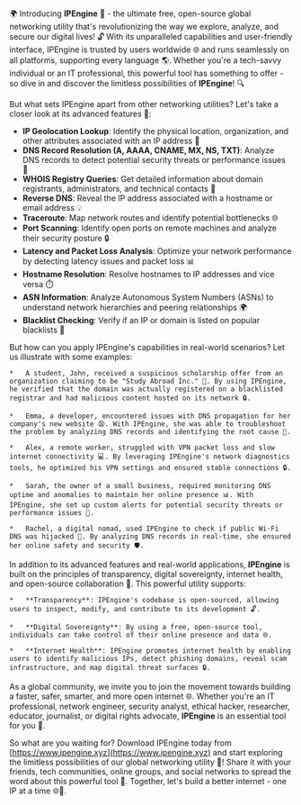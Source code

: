 🌍 Introducing **IPEngine** 🚀 - the ultimate free, open-source global networking utility that's revolutionizing the way we explore, analyze, and secure our digital lives! 🔓 With its unparalleled capabilities and user-friendly interface, IPEngine is trusted by users worldwide 🌐 and runs seamlessly on all platforms, supporting every language 🌎. Whether you're a tech-savvy individual or an IT professional, this powerful tool has something to offer - so dive in and discover the limitless possibilities of **IPEngine**! 🔍

But what sets IPEngine apart from other networking utilities? Let's take a closer look at its advanced features 📡:

*   **IP Geolocation Lookup**: Identify the physical location, organization, and other attributes associated with an IP address 📍
*   **DNS Record Resolution (A, AAAA, CNAME, MX, NS, TXT)**: Analyze DNS records to detect potential security threats or performance issues 🚨
*   **WHOIS Registry Queries**: Get detailed information about domain registrants, administrators, and technical contacts 🔑
*   **Reverse DNS**: Reveal the IP address associated with a hostname or email address 💡
*   **Traceroute**: Map network routes and identify potential bottlenecks 🌐
*   **Port Scanning**: Identify open ports on remote machines and analyze their security posture 🔒
*   **Latency and Packet Loss Analysis**: Optimize your network performance by detecting latency issues and packet loss 📊
*   **Hostname Resolution**: Resolve hostnames to IP addresses and vice versa ⏱️
*   **ASN Information**: Analyze Autonomous System Numbers (ASNs) to understand network hierarchies and peering relationships 🌍
*   **Blacklist Checking**: Verify if an IP or domain is listed on popular blacklists 🔑

But how can you apply IPEngine's capabilities in real-world scenarios? Let us illustrate with some examples:

    *   A student, John, received a suspicious scholarship offer from an organization claiming to be "Study Abroad Inc." 🤔. By using IPEngine, he verified that the domain was actually registered on a blacklisted registrar and had malicious content hosted on its network 🔒.
    
    *   Emma, a developer, encountered issues with DNS propagation for her company's new website 😩. With IPEngine, she was able to troubleshoot the problem by analyzing DNS records and identifying the root cause 🚨.
    
    *   Alex, a remote worker, struggled with VPN packet loss and slow internet connectivity 💻. By leveraging IPEngine's network diagnostics tools, he optimized his VPN settings and ensured stable connections 🔒.
    
    *   Sarah, the owner of a small business, required monitoring DNS uptime and anomalies to maintain her online presence 📊. With IPEngine, she set up custom alerts for potential security threats or performance issues 🔔.
    
    *   Rachel, a digital nomad, used IPEngine to check if public Wi-Fi DNS was hijacked 👀. By analyzing DNS records in real-time, she ensured her online safety and security 🛡️.

In addition to its advanced features and real-world applications, **IPEngine** is built on the principles of transparency, digital sovereignty, internet health, and open-source collaboration 🌟. This powerful utility supports:

    *   **Transparency**: IPEngine's codebase is open-sourced, allowing users to inspect, modify, and contribute to its development 🔓.
    
    *   **Digital Sovereignty**: By using a free, open-source tool, individuals can take control of their online presence and data 🌐.
    
    *   **Internet Health**: IPEngine promotes internet health by enabling users to identify malicious IPs, detect phishing domains, reveal scam infrastructure, and map digital threat surfaces 🔒.

As a global community, we invite you to join the movement towards building a faster, safer, smarter, and more open internet 🌐. Whether you're an IT professional, network engineer, security analyst, ethical hacker, researcher, educator, journalist, or digital rights advocate, **IPEngine** is an essential tool for you 🔑.

So what are you waiting for? Download IPEngine today from [https://www.ipengine.xyz](https://www.ipengine.xyz) and start exploring the limitless possibilities of our global networking utility 🚀! Share it with your friends, tech communities, online groups, and social networks to spread the word about this powerful tool 🔗. Together, let's build a better internet - one IP at a time 🌐👏.